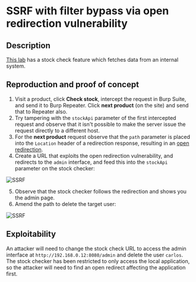 # SSRF with filter bypass via open redirection vulnerability

## Description

[This lab](https://portswigger.net/web-security/ssrf/lab-ssrf-filter-bypass-via-open-redirection) has a stock check feature which fetches data from an internal system.

## Reproduction and proof of concept

1. Visit a product, click **Check stock**, intercept the request in Burp Suite, and send it to Burp Repeater. Click **next product** (on the site) and send that to Repeater also.
2. Try tampering with the ``stockApi`` parameter of the first intercepted request and observe that it isn't possible to make the server issue the request directly to a different host.
3. For the **next product** request observe that the ``path`` parameter is placed into the `Location` header of a redirection response, resulting in an [open redirection](../../techniques/redirects.md).
4. Create a URL that exploits the open redirection vulnerability, and redirects to the `admin` interface, and feed this into the ``stockApi`` parameter on the stock checker:

![SSRF](/_static/images/ssrf7.png)

5. Observe that the stock checker follows the redirection and shows you the admin page.
6. Amend the path to delete the target user:

![SSRF](/_static/images/ssrf8.png)

## Exploitability

An attacker will need to change the stock check URL to access the admin interface at `http://192.168.0.12:8080/admin` and delete the user `carlos`. The stock checker has been restricted to only access the local application, so the attacker will need to find an open redirect affecting the application first. 
